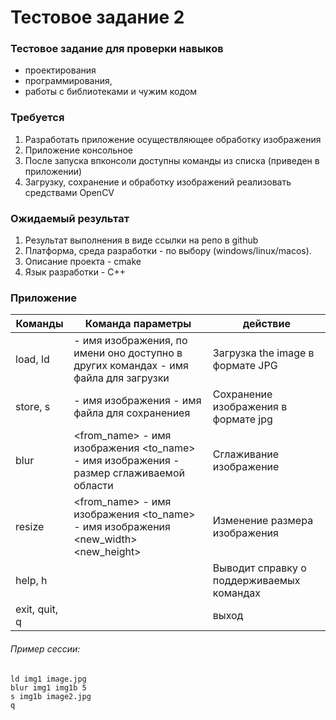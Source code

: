 # Тестовое задание 2 #
### Тестовое задание для проверки навыков
* проектирования
* программирования, 
* работы с библиотеками и чужим кодом
### Требуется
1.	Разработать приложение осуществляющее обработку изображения
1.	Приложение консольное
1.	После запуска впконсоли доступны команды из списка (приведен в приложении)
1.	Загрузку, сохранение и обработку изображений реализовать средствами OpenCV
### Ожидаемый результат
1.	Результат выполнения в виде ссылки на репо в github
1.	Платформа, среда разработки - по выбору (windows/linux/macos). 
1.	Описание проекта - cmake
1.	Язык разработки - С++
### Приложение
| Команды | Команда	параметры | действие |
| ------------- | ------------- | ------------- |
|load, ld | <name> - имя изображения, по имени оно доступно в других командах <filename> - имя файла для загрузки	| Загрузка the image в формате JPG |
|store, s | <name> - имя изображения <filename> - имя файла для сохранениея | Сохранение изображения в формате jpg |
| blur | <from_name> - имя изображения <to_name> - имя изображения <size> - размер сглаживаемой области | Сглаживание изображение |
| resize | <from_name> - имя изображения <to_name> - имя изображения <new_width> <new_height> | Изменение размера изображения |
| help, h  | | Выводит справку о поддерживаемых командах |
| exit, quit, q	| | выход |

###### Пример сессии:

```
ld img1 image.jpg
blur img1 img1b 5
s img1b image2.jpg
q
```
